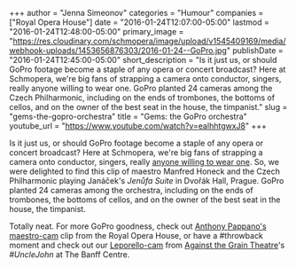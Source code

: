 +++
author = "Jenna Simeonov"
categories = "Humour"
companies = ["Royal Opera House"]
date = "2016-01-24T12:07:00-05:00"
lastmod = "2016-01-24T12:48:00-05:00"
primary_image = "https://res.cloudinary.com/schmopera/image/upload/v1545409169/media/webhook-uploads/1453656876303/2016-01-24--GoPro.jpg"
publishDate = "2016-01-24T12:45:00-05:00"
short_description = "Is it just us, or should GoPro footage become a staple of any opera or concert broadcast? Here at Schmopera, we&#039;re big fans of strapping a camera onto conductor, singers, really anyone willing to wear one. GoPro planted 24 cameras among the Czech Philharmonic, including on the ends of trombones, the bottoms of cellos, and on the owner of the best seat in the house, the timpanist."
slug = "gems-the-gopro-orchestra"
title = "Gems: the GoPro orchestra"
youtube_url = "https://www.youtube.com/watch?v=ealhhtgwxJ8"
+++

Is it just us, or should GoPro footage become a staple of any opera or concert broadcast? Here at Schmopera, we're big fans of strapping a camera onto conductor, singers, really [anyone willing to wear one](https://www.youtube.com/watch?v=NQ1A3Dfi-Wo). So, we were delighted to find this clip of maestro Manfred Honeck and the Czech Philharmonic playing Janáček's *Jenůfa Suite* in Dvořák Hall, Prague. GoPro planted 24 cameras among the orchestra, including on the ends of trombones, the bottoms of cellos, and on the owner of the best seat in the house, the timpanist. 

Totally neat. For more GoPro goodness, check out [Anthony Pappano's maestro-cam](https://www.youtube.com/watch?v=JiIo16E1VtY) clip from the Royal Opera House, or have a #throwback moment and check out our [Leporello-cam](https://www.youtube.com/watch?v=NQ1A3Dfi-Wo) from [Against the Grain Theatre](/scene/companies/against-the-grain-theatre/)'s *#UncleJohn* at The Banff Centre.
